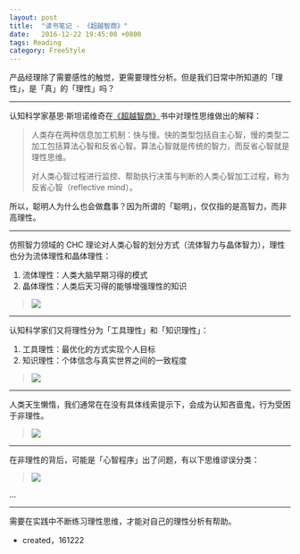 ```yaml
---
layout: post
title:  "读书笔记 - 《超越智商》"
date:   2016-12-22 19:45:00 +0800
tags: Reading
category: FreeStyle
---
```


产品经理除了需要感性的触觉，更需要理性分析。但是我们日常中所知道的「理性」，是「真」的「理性」吗？

---


认知科学家基思·斯坦诺维奇在[《超越智商》](https://book.douban.com/subject/26605978/)书中对理性思维做出的解释：

> 人类存在两种信息加工机制：快与慢。快的类型包括自主心智，慢的类型二加工包括算法心智和反省心智。算法心智就是传统的智力，而反省心智就是理性思维。
> 
> 对人类心智过程进行监控、帮助执行决策与判断的人类心智加工过程，称为反省心智（reflective mind）。

所以，聪明人为什么也会做蠢事？因为所谓的「聪明」，仅仅指的是高智力，而非高理性。


---

仿照智力领域的 CHC 理论对人类心智的划分方式（流体智力与晶体智力），理性也分为流体理性和晶体理性：

1. 流体理性：人类大脑早期习得的模式
2. 晶体理性：人类后天习得的能够增强理性的知识

> ![](http://ojcp18ifz.bkt.clouddn.com/2018-05-11-223958.jpg)

---

认知科学家们又将理性分为「工具理性」和「知识理性」：

1. 工具理性：最优化的方式实现个人目标
2. 知识理性：个体信念与真实世界之间的一致程度

> ![](http://ojcp18ifz.bkt.clouddn.com/2018-05-11-223624.jpg)

---

人类天生懒惰，我们通常在在没有具体线索提示下，会成为认知吝啬鬼，行为受困于非理性。

> ![](http://ojcp18ifz.bkt.clouddn.com/2018-05-11-220356.jpg)

---

在非理性的背后，可能是「心智程序」出了问题，有以下思维谬误分类：

> ![](http://ojcp18ifz.bkt.clouddn.com/2018-05-11-214812.jpg)
> 

...

---

需要在实践中不断练习理性思维，才能对自己的理性分析有帮助。

- created，161222